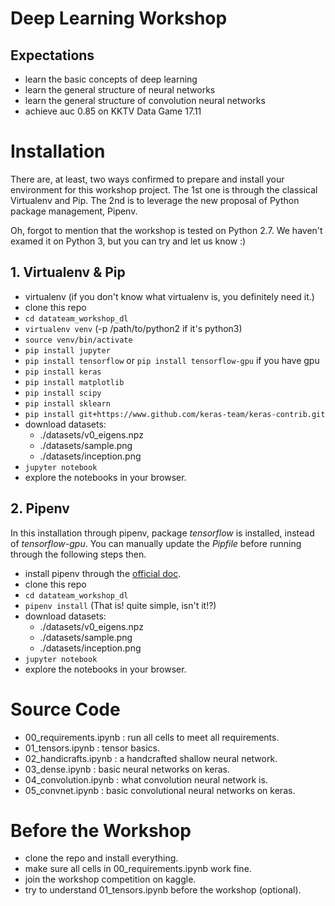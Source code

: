 # Deep Learning Workshop

## Expectations

- learn the basic concepts of deep learning
- learn the general structure of neural networks
- learn the general structure of convolution neural networks
- achieve auc 0.85 on KKTV Data Game 17.11


# Installation

There are, at least, two ways confirmed to prepare and install your environment
for this workshop project. The 1st one is through the classical Virtualenv and Pip.
The 2nd is to leverage the new proposal of Python package management, Pipenv.

Oh, forgot to mention that the workshop is tested on Python 2.7.
We haven't examed it on Python 3, but you can try and let us know :)

## 1. Virtualenv & Pip

* virtualenv (if you don't know what virtualenv is, you definitely need it.)
* clone this repo
* `cd datateam_workshop_dl`
* `virtualenv venv` (-p /path/to/python2 if it's python3)
* `source venv/bin/activate`
* `pip install jupyter`
* `pip install tensorflow` or `pip install tensorflow-gpu` if you have gpu
* `pip install keras`
* `pip install matplotlib`
* `pip install scipy`
* `pip install sklearn`
* `pip install git+https://www.github.com/keras-team/keras-contrib.git`
* download datasets:
  - ./datasets/v0_eigens.npz
  - ./datasets/sample.png
  - ./datasets/inception.png
* `jupyter notebook`
* explore the notebooks in your browser.

## 2. Pipenv

In this installation through pipenv, package *tensorflow* is installed,
instead of *tensorflow-gpu*. You can manually update the *Pipfile* before
running through the following steps then.

* install pipenv through the [official doc](https://docs.pipenv.org/install/).
* clone this repo
* `cd datateam_workshop_dl`
* `pipenv install` (That is! quite simple, isn't it!?)
* download datasets:
  - ./datasets/v0_eigens.npz
  - ./datasets/sample.png
  - ./datasets/inception.png
* `jupyter notebook`
* explore the notebooks in your browser.


# Source Code

- 00_requirements.ipynb : run all cells to meet all requirements.
- 01_tensors.ipynb : tensor basics.
- 02_handicrafts.ipynb : a handcrafted shallow neural network.
- 03_dense.ipynb : basic neural networks on keras.
- 04_convolution.ipynb : what convolution neural network is.
- 05_convnet.ipynb : basic convolutional neural networks on keras.


# Before the Workshop

- clone the repo and install everything.
- make sure all cells in 00_requirements.ipynb work fine.
- join the workshop competition on kaggle.
- try to understand 01_tensors.ipynb before the workshop (optional).
